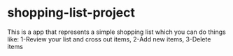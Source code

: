 # shopping-list-project
This is a app that represents a simple shopping list which you can do things like:
	1-Review your list and cross out items,
	2-Add new items,
	3-Delete items
